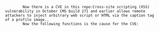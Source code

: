 
            Now there is a CVE in this repo:Cross-site scripting (XSS) vulnerability in October CMS build 271 and earlier allows remote attackers to inject arbitrary web script or HTML via the caption tag of a profile image..
            Now the following functions is the cause for the CVE:
            